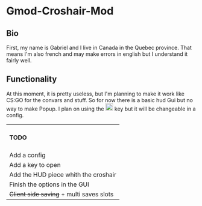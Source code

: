 <h1>Gmod-Croshair-Mod</h1>


<h2>Bio</h2>
First, my name is Gabriel and I live in Canada in the Quebec province. That means I'm also french and may make errors in english but I understand it fairly well. 

<h2>Functionality</h2>
At this moment, it is pretty useless, but I'm planning to make it work like CS:GO for the convars and stuff. So for now there is a basic hud Gui but no way to make Popup. I plan on using the <img src="http://www.wpclipart.com/computer/keyboard_keys/function_key_row/computer_key_F4.png" height= 20> key but it will be changeable in a config. 

<table>
        <tr><td><h4>TODO</h4></td></tr>
        <tr><td>Add a config</td></tr>
        <tr><td>Add a key to open</td></tr>
        <tr><td>Add the HUD piece whith the croshair</td></tr>
        <tr><td>Finish the options in the GUI</td></tr>
        <tr><td><strike>Client side saving</strike> + multi saves slots</td></tr>
</table>

